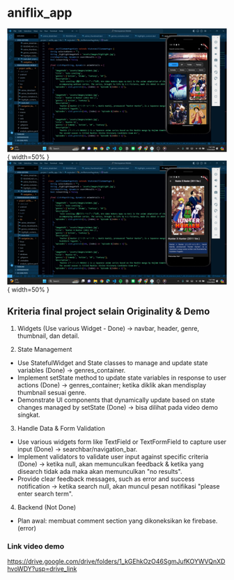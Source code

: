 # aniflix_app

![Homepage Screenshot](assets/images/landing-page.jpg){ width=50% }
![Detail Screenshot](assets/images/detail.jpg){ width=50% }

## Kriteria final project selain Originality & Demo
1. Widgets (Use various Widget - Done)
-> navbar, header, genre, thumbnail, dan detail.

2. State Management
- Use StatefulWidget and State classes to manage and update state variables (Done) -> genres_container.
- Implement setState method to update state variables in response to user actions (Done) -> genres_container; ketika diklik akan mendisplay thumbnail sesuai genre.
- Demonstrate UI components that dynamically update based on state changes managed by setState (Done) -> bisa dilihat pada video demo singkat.

3. Handle Data & Form Validation
- Use various widgets form like TextField or TextFormField to capture user input (Done) -> searchbar/navigation_bar.
- Implement validators to validate user input against specific criteria (Done) -> ketika null, akan memunculkan feedback & ketika yang disearch tidak ada maka akan memunculkan "no results".
- Provide clear feedback messages, such as error and success notification -> ketika search null, akan muncul pesan notifikasi "please enter search term".

4. Backend (Not Done)
- Plan awal: membuat comment section yang dikoneksikan ke firebase. (error)

### Link video demo
https://drive.google.com/drive/folders/1_kGEhkOzO46SgmJufKOYWVQnXDhvoWDY?usp=drive_link
